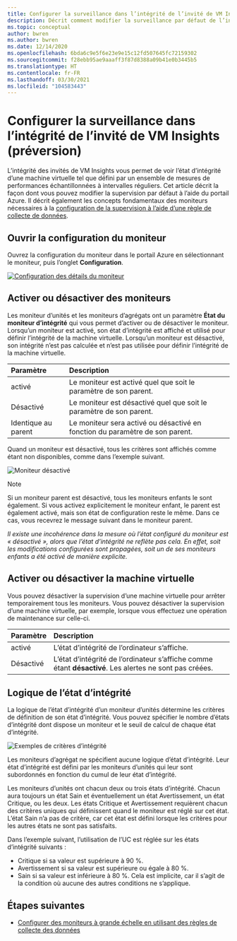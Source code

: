 ```yaml
---
title: Configurer la surveillance dans l’intégrité de l’invité de VM Insights (préversion)
description: Décrit comment modifier la surveillance par défaut de l’intégrité des invités VM Insights (préversion) à l’aide du portail Azure.
ms.topic: conceptual
author: bwren
ms.author: bwren
ms.date: 12/14/2020
ms.openlocfilehash: 6bda6c9e5f6e23e9e15c12fd507645fc72159302
ms.sourcegitcommit: f28ebb95ae9aaaff3f87d8388a09b41e0b3445b5
ms.translationtype: HT
ms.contentlocale: fr-FR
ms.lasthandoff: 03/30/2021
ms.locfileid: "104583443"
---
```

# <a name="configure-monitoring-in-vm-insights-guest-health-preview"></a>Configurer la surveillance dans l’intégrité de l’invité de VM Insights (préversion)
L’intégrité des invités de VM Insights vous permet de voir l’état d’intégrité d’une machine virtuelle tel que défini par un ensemble de mesures de performances échantillonnées à intervalles réguliers. Cet article décrit la façon dont vous pouvez modifier la supervision par défaut à l’aide du portail Azure. Il décrit également les concepts fondamentaux des moniteurs nécessaires à la [configuration de la supervision à l’aide d’une règle de collecte de données](vminsights-health-configure-dcr.md).

## <a name="open-monitor-configuration"></a>Ouvrir la configuration du moniteur
Ouvrez la configuration du moniteur dans le portail Azure en sélectionnant le moniteur, puis l’onglet **Configuration**.

[![Configuration des détails du moniteur](media/vminsights-health-overview/monitor-details-configuration.png)](media/vminsights-health-overview/monitor-details-configuration.png#lightbox)

## <a name="enable-or-disable-monitors"></a>Activer ou désactiver des moniteurs
Les moniteur d’unités et les moniteurs d’agrégats ont un paramètre **État du moniteur d’intégrité** qui vous permet d’activer ou de désactiver le moniteur. Lorsqu’un moniteur est activé, son état d’intégrité est affiché et utilisé pour définir l’intégrité de la machine virtuelle. Lorsqu’un moniteur est désactivé, son intégrité n’est pas calculée et n’est pas utilisée pour définir l’intégrité de la machine virtuelle.

| Paramètre | Description |
|:---|:---|
| activé | Le moniteur est activé quel que soit le paramètre de son parent. |
| Désactivé | Le moniteur est désactivé quel que soit le paramètre de son parent. |
| Identique au parent | Le moniteur sera activé ou désactivé en fonction du paramètre de son parent. |

Quand un moniteur est désactivé, tous les critères sont affichés comme étant non disponibles, comme dans l’exemple suivant.

![Moniteur désactivé](media/vminsights-health-configure/disabled-monitor.png)


> [!NOTE]
> Si un moniteur parent est désactivé, tous les moniteurs enfants le sont également. Si vous activez explicitement le moniteur enfant, le parent est également activé, mais son état de configuration reste le même. Dans ce cas, vous recevrez le message suivant dans le moniteur parent.
>
> *Il existe une incohérence dans la mesure où l’état configuré du moniteur est « désactivé », alors que l’état d’intégrité ne reflète pas cela. En effet, soit les modifications configurées sont propagées, soit un de ses moniteurs enfants a été activé de manière explicite.*

## <a name="enable-or-disable-virtual-machine"></a>Activer ou désactiver la machine virtuelle
Vous pouvez désactiver la supervision d’une machine virtuelle pour arrêter temporairement tous les moniteurs. Vous pouvez désactiver la supervision d’une machine virtuelle, par exemple, lorsque vous effectuez une opération de maintenance sur celle-ci.

| Paramètre | Description |
|:---|:---|
| activé  | L’état d’intégrité de l’ordinateur s’affiche. |
| Désactivé | L’état d’intégrité de l’ordinateur s’affiche comme étant **désactivé**. Les alertes ne sont pas créées. |

## <a name="health-state-logic"></a>Logique de l’état d’intégrité
La logique de l’état d’intégrité d’un moniteur d’unités détermine les critères de définition de son état d’intégrité. Vous pouvez spécifier le nombre d’états d’intégrité dont dispose un moniteur et le seuil de calcul de chaque état d’intégrité.

![Exemples de critères d’intégrité](media/vminsights-health-configure/sample-health-criteria.png)

Les moniteurs d’agrégat ne spécifient aucune logique d’état d’intégrité. Leur état d’intégrité est défini par les moniteurs d’unités qui leur sont subordonnés en fonction du cumul de leur état d’intégrité.

Les moniteurs d’unités ont chacun deux ou trois états d’intégrité. Chacun aura toujours un état Sain et éventuellement un état Avertissement, un état Critique, ou les deux. Les états Critique et Avertissement requièrent chacun des critères uniques qui définissent quand le moniteur est réglé sur cet état. L’état Sain n’a pas de critère, car cet état est défini lorsque les critères pour les autres états ne sont pas satisfaits.

Dans l’exemple suivant, l’utilisation de l’UC est réglée sur les états d’intégrité suivants :

- Critique si sa valeur est supérieure à 90 %.
- Avertissement si sa valeur est supérieure ou égale à 80 %.
- Sain si sa valeur est inférieure à 80 %. Cela est implicite, car il s’agit de la condition où aucune des autres conditions ne s’applique.

## <a name="next-steps"></a>Étapes suivantes

- [Configurer des moniteurs à grande échelle en utilisant des règles de collecte des données](vminsights-health-configure-dcr.md)
